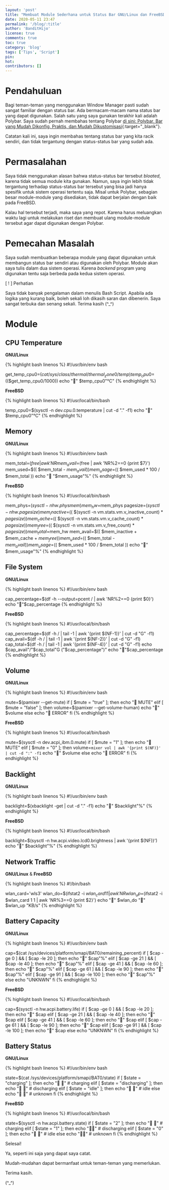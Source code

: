 ```yaml
---
layout: 'post'
title: "Membuat Module Sederhana untuk Status Bar GNU/Linux dan FreeBSD"
date: 2020-05-11 23:47
permalink: '/blog/:title'
author: 'BanditHijo'
license: true
comments: true
toc: true
category: 'blog'
tags: ['Tips', 'Script']
pin:
hot:
contributors: []
---
```


<!-- BANNER OF THE POST -->
<!-- <img class="post&#45;body&#45;img" src="{{ site.lazyload.logo_blank_banner }}" data&#45;echo="#" alt="banner"> -->

# Pendahuluan

Bagi teman-teman yang menggunakan Window Manager pasti sudah sangat familiar dengan status bar. Ada bermacam-macam nama status bar yang dapat digunakan. Salah satu yang saya gunakan terakhir kali adalah Polybar. Saya sudah pernah membahas tentang Polybar [di sini: Polybar, Bar yang Mudah Dikonfig, Praktis, dan Mudah Dikustomisasi](/blog/polybar-mudah-dikonfig-dan-praktis){:target="_blank"}.

Catatan kali ini, saya ingin membahas tentang status bar yang kita racik sendiri, dan tidak tergantung dengan status-status bar yang sudah ada.

# Permasalahan

Saya tidak menggunakan alasan bahwa status-status bar tersebut *bloated*, karena tidak semua module kita gunakan. Namun, saya ingin lebih tidak tergantung terhadap status-status bar tersebut yang bisa jadi hanya spesifik untuk sistem operasi tertentu saja. Misal untuk Polybar, sebagian besar module-module yang disediakan, tidak dapat berjalan dengan baik pada FreeBSD.

Kalau hal tersebut terjadi, maka saya yang repot. Karena harus meluangkan waktu lagi untuk melakukan riset dan membuat ulang module-module tersebut agar dapat digunakan dengan Polybar.

# Pemecahan Masalah

Saya sudah membuatkan beberapa module yang dapat digunakan untuk membangun status bar sendiri atau digunakan oleh Polybar. Module akan saya tulis dalam dua sistem operasi. Karena *backend* program yang digunakan tentu saja berbeda pada kedua sistem operasi.

<div class="blockquote-red">
<div class="blockquote-red-title">[ ! ] Perhatian</div>
<p>Saya tidak banyak pengalaman dalam menulis Bash Script. Apabila ada logika yang kurang baik, boleh sekali loh dikasih saran dan dibenerin. Saya sangat terbuka dan senang sekali. Terima kasih (^_^)</p>
</div>

# Module

## CPU Temperature

**GNU/Linux**

{% highlight bash linenos %}
#!/usr/bin/env bash

get_temp_cpu0=$(cat /sys/class/thermal/thermal_zone0/temp)
temp_cpu0=$(($get_temp_cpu0/1000))
echo "" $temp_cpu0"°C"
{% endhighlight %}

**FreeBSD**

{% highlight bash linenos %}
#!/usr/local/bin/bash

temp_cpu0=$(sysctl -n dev.cpu.0.temperature | cut -d "." -f1)
echo "" $temp_cpu0"°C"
{% endhighlight %}

## Memory

**GNU/Linux**

{% highlight bash linenos %}
#!/usr/bin/env bash

mem_total=$(free | awk 'NR%2==0 {print $2}')
mem_avail=$(free | awk 'NR%2==0 {print $7}')
mem_used=$(( $mem_total - $mem_avail))
mem_usage=$(( $mem_used * 100 / $mem_total ))
echo " "$mem_usage"%"
{% endhighlight %}

**FreeBSD**

{% highlight bash linenos %}
#!/usr/local/bin/bash

mem_phys=$(sysctl -n hw.physmem)
mem_hw=$mem_phys
pagesize=$(sysctl -n hw.pagesize)
mem_inactive=$(( $(sysctl -n vm.stats.vm.v_inactive_count) * $pagesize))
mem_cache=$(( $(sysctl -n vm.stats.vm.v_cache_count) * $pagesize))
mem_free=$(( $(sysctl -n vm.stats.vm.v_free_count) * $pagesize))
mem_total=$mem_hw
mem_avail=$(( $mem_inactive + $mem_cache + $mem_free ))
mem_used=$(( $mem_total - $mem_avail ))
mem_usage=$(( $mem_used * 100 / $mem_total ))
echo "" $mem_usage"%"
{% endhighlight %}

## File System

**GNU/Linux**

{% highlight bash linenos %}
#!/usr/bin/env bash

cap_percentage=$(df -h --output=pcent / | awk 'NR%2==0 {print $0}')
echo ""$cap_percentage
{% endhighlight %}

**FreeBSD**

{% highlight bash linenos %}
#!/usr/local/bin/bash

cap_percentage=$(df -h / | tail -1 | awk '{print $(NF-1)}' | cut -d "G" -f1)
cap_avail=$(df -h / | tail -1 | awk '{print $(NF-2)}' | cut -d "G" -f1)
cap_total=$(df -h / | tail -1 | awk '{print $(NF-4)}' | cut -d "G" -f1)
echo $cap_avail"/"$cap_total"G ("$cap_percentage")"
echo ""$cap_percentage
{% endhighlight %}

## Volume

**GNU/Linux**

{% highlight bash linenos %}
#!/usr/bin/env bash

mute=$(pamixer --get-mute)
if [ $mute = "true" ]; then
    echo " MUTE"
elif [ $mute = "false" ]; then
    volume=$(pamixer --get-volume-human)
    echo "" $volume
else
    echo " ERROR"
fi
{% endhighlight %}

**FreeBSD**

{% highlight bash linenos %}
#!/usr/local/bin/bash

mute=$(sysctl -n dev.acpi_ibm.0.mute)
if [ $mute = "1" ]; then
    echo " MUTE"
elif [ $mute = "0" ]; then
    volume=`mixer vol | awk '{print $(NF)}' | cut -d ":" -f1`
    echo "" $volume
else
    echo " ERROR"
fi
{% endhighlight %}

## Backlight

**GNU/Linux**

{% highlight bash linenos %}
#!/usr/bin/env bash

backlight=$(xbacklight -get | cut -d "." -f1)
echo "" $backlight"%"
{% endhighlight %}

**FreeBSD**

{% highlight bash linenos %}
#!/usr/local/bin/bash

backlight=$(sysctl -n hw.acpi.video.lcd0.brightness | awk '{print $(NF)}')
echo "" $backlight"%"
{% endhighlight %}

## Network Traffic

**GNU/Linux** & **FreeBSD**

{% highlight bash linenos %}
#!/bin/bash

wlan_card='wls3'
wlan_do=$(ifstat2 -i $wlan_card 1 1 | awk 'NR%3==0 {print $1}')
wlan_up=$(ifstat2 -i $wlan_card 1 1 | awk 'NR%3==0 {print $2}')
echo "" $wlan_do "" $wlan_up "KB/s"
{% endhighlight %}

## Battery Capacity

**GNU/Linux**

{% highlight bash linenos %}
#!/usr/bin/env bash

cap=$(cat /sys/devices/platform/smapi/BAT0/remaining_percent)
if [ $cap -ge 0 ] && [ $cap -le 20 ]; then
    echo "" $cap"%"
elif [ $cap -ge 21 ] && [ $cap -le 40 ]; then
    echo "" $cap"%"
elif [ $cap -ge 41 ] && [ $cap -le 60 ]; then
    echo "" $cap"%"
elif [ $cap -ge 61 ] && [ $cap -le 90 ]; then
    echo "" $cap"%"
elif [ $cap -ge 91 ] && [ $cap -le 100 ]; then
    echo "" $cap"%"
else
    echo "UNKNWN"
fi
{% endhighlight %}

**FreeBSD**

{% highlight bash linenos %}
#!/usr/local/bin/bash

cap=$(sysctl -n hw.acpi.battery.life)
if [ $cap -ge 0 ] && [ $cap -le 20 ]; then
    echo "" $cap
elif [ $cap -ge 21 ] && [ $cap -le 40 ]; then
    echo "" $cap
elif [ $cap -ge 41 ] && [ $cap -le 60 ]; then
    echo "" $cap
elif [ $cap -ge 61 ] && [ $cap -le 90 ]; then
    echo "" $cap
elif [ $cap -ge 91 ] && [ $cap -le 100 ]; then
    echo "" $cap
else
    echo "UNKNWN"
fi
{% endhighlight %}

## Battery Status

**GNU/Linux**

{% highlight bash linenos %}
#!/usr/bin/env bash

state=$(cat /sys/devices/platform/smapi/BAT0/state)
if [ $state = "charging" ]; then
    echo " " # charging
elif [ $state = "discharging" ]; then
    echo " " # discharging
elif [ $state = "idle" ]; then
    echo " " # idle
else
    echo " " # unknown
fi
{% endhighlight %}

**FreeBSD**

{% highlight bash linenos %}
#!/usr/local/bin/bash

state=$(sysctl -n hw.acpi.battery.state)
if [ $state = "2" ]; then
    echo " " # charging
elif [ $state = "1" ]; then
    echo ""  # discharging
elif [ $state = "0" ]; then
    echo " " # idle
else
    echo ""  # unknown
fi
{% endhighlight %}

Selesai!

Ya, seperti ini saja yang dapat saya catat.

Mudah-mudahan dapat bermanfaat untuk teman-teman yang memerlukan.

Terima kasih.

(^_^)

